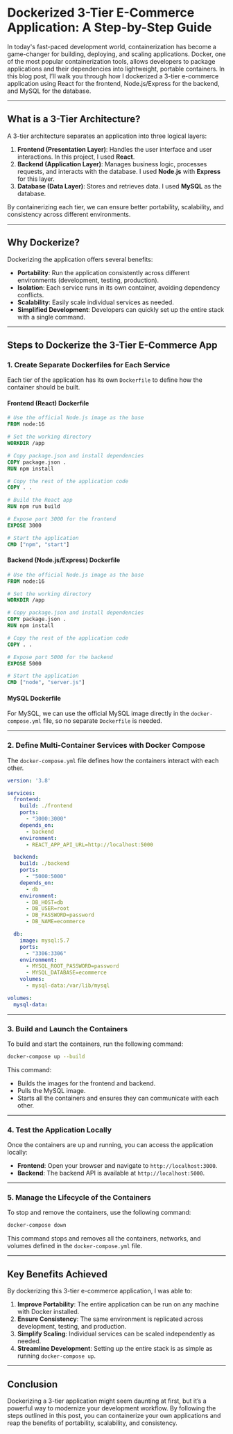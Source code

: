 # Dockerized 3-Tier E-Commerce Application: A Step-by-Step Guide

In today's fast-paced development world, containerization has become a game-changer for building, deploying, and scaling applications. Docker, one of the most popular containerization tools, allows developers to package applications and their dependencies into lightweight, portable containers. In this blog post, I’ll walk you through how I dockerized a 3-tier e-commerce application using React for the frontend, Node.js/Express for the backend, and MySQL for the database.

---

## What is a 3-Tier Architecture?

A 3-tier architecture separates an application into three logical layers:

1. **Frontend (Presentation Layer)**: Handles the user interface and user interactions. In this project, I used **React**.
2. **Backend (Application Layer)**: Manages business logic, processes requests, and interacts with the database. I used **Node.js** with **Express** for this layer.
3. **Database (Data Layer)**: Stores and retrieves data. I used **MySQL** as the database.

By containerizing each tier, we can ensure better portability, scalability, and consistency across different environments.

---

## Why Dockerize?

Dockerizing the application offers several benefits:

- **Portability**: Run the application consistently across different environments (development, testing, production).
- **Isolation**: Each service runs in its own container, avoiding dependency conflicts.
- **Scalability**: Easily scale individual services as needed.
- **Simplified Development**: Developers can quickly set up the entire stack with a single command.

---

## Steps to Dockerize the 3-Tier E-Commerce App

### 1. Create Separate Dockerfiles for Each Service

Each tier of the application has its own `Dockerfile` to define how the container should be built.

#### Frontend (React) Dockerfile
```dockerfile
# Use the official Node.js image as the base
FROM node:16

# Set the working directory
WORKDIR /app

# Copy package.json and install dependencies
COPY package.json .
RUN npm install

# Copy the rest of the application code
COPY . .

# Build the React app
RUN npm run build

# Expose port 3000 for the frontend
EXPOSE 3000

# Start the application
CMD ["npm", "start"]
```

#### Backend (Node.js/Express) Dockerfile
```dockerfile
# Use the official Node.js image as the base
FROM node:16

# Set the working directory
WORKDIR /app

# Copy package.json and install dependencies
COPY package.json .
RUN npm install

# Copy the rest of the application code
COPY . .

# Expose port 5000 for the backend
EXPOSE 5000

# Start the application
CMD ["node", "server.js"]
```

#### MySQL Dockerfile
For MySQL, we can use the official MySQL image directly in the `docker-compose.yml` file, so no separate `Dockerfile` is needed.

---

### 2. Define Multi-Container Services with Docker Compose

The `docker-compose.yml` file defines how the containers interact with each other.

```yaml
version: '3.8'

services:
  frontend:
    build: ./frontend
    ports:
      - "3000:3000"
    depends_on:
      - backend
    environment:
      - REACT_APP_API_URL=http://localhost:5000

  backend:
    build: ./backend
    ports:
      - "5000:5000"
    depends_on:
      - db
    environment:
      - DB_HOST=db
      - DB_USER=root
      - DB_PASSWORD=password
      - DB_NAME=ecommerce

  db:
    image: mysql:5.7
    ports:
      - "3306:3306"
    environment:
      - MYSQL_ROOT_PASSWORD=password
      - MYSQL_DATABASE=ecommerce
    volumes:
      - mysql-data:/var/lib/mysql

volumes:
  mysql-data:
```

---

### 3. Build and Launch the Containers

To build and start the containers, run the following command:

```bash
docker-compose up --build
```

This command:
- Builds the images for the frontend and backend.
- Pulls the MySQL image.
- Starts all the containers and ensures they can communicate with each other.

---

### 4. Test the Application Locally

Once the containers are up and running, you can access the application locally:

- **Frontend**: Open your browser and navigate to `http://localhost:3000`.
- **Backend**: The backend API is available at `http://localhost:5000`.

---

### 5. Manage the Lifecycle of the Containers

To stop and remove the containers, use the following command:

```bash
docker-compose down
```

This command stops and removes all the containers, networks, and volumes defined in the `docker-compose.yml` file.

---

## Key Benefits Achieved

By dockerizing this 3-tier e-commerce application, I was able to:

1. **Improve Portability**: The entire application can be run on any machine with Docker installed.
2. **Ensure Consistency**: The same environment is replicated across development, testing, and production.
3. **Simplify Scaling**: Individual services can be scaled independently as needed.
4. **Streamline Development**: Setting up the entire stack is as simple as running `docker-compose up`.

---

## Conclusion

Dockerizing a 3-tier application might seem daunting at first, but it’s a powerful way to modernize your development workflow. By following the steps outlined in this post, you can containerize your own applications and reap the benefits of portability, scalability, and consistency.
